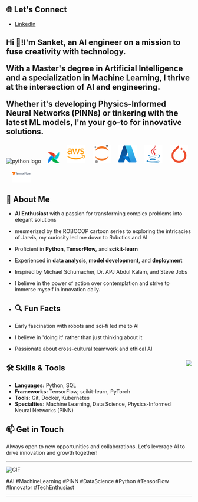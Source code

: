 ## 🌐 Let's Connect
- [LinkedIn](https://www.linkedin.com/in/daivadnyasanket)

<h2 align="left">Hi 👋!I'm Sanket, an AI engineer on a mission to fuse creativity with technology.
  
  With a Master's degree in Artificial Intelligence and a specialization in Machine Learning, I thrive at the intersection of AI and engineering. 
  
Whether it's developing Physics-Informed Neural Networks (PINNs) or tinkering with the latest ML models, I'm your go-to for innovative solutions.</h2>


</div>

###
<div align="left">

  <img src="https://cdn.jsdelivr.net/gh/devicons/devicon/icons/python/python-original.svg" height="50" alt="python logo"  />
  <img width="12" />
  <img src="https://github.com/devicons/devicon/blob/v2.16.0/icons/apacheairflow/apacheairflow-original.svg" height="30" alt="aws logo"  />
  <img width="12" />
  <img src="https://github.com/devicons/devicon/blob/v2.16.0/icons/amazonwebservices/amazonwebservices-plain-wordmark.svg" height="50" alt="aws logo"  />
  <img width="12" />
  <img src="https://github.com/devicons/devicon/blob/v2.16.0/icons/jupyter/jupyter-original.svg" height="50" alt="aws logo"  />
  <img width="12" />
  <img src="https://github.com/devicons/devicon/blob/v2.16.0/icons/azure/azure-original.svg" height="50" alt="aws logo"  />
  <img width="12" />
  <img src="https://github.com/devicons/devicon/blob/v2.16.0/icons/java/java-original.svg" height="50" alt="aws logo"  />
  <img width="12" />
  <img src="https://github.com/devicons/devicon/blob/v2.16.0/icons/pytorch/pytorch-original.svg" height="50" alt="aws logo"  />
  <img width="12" />
  <img src="https://github.com/devicons/devicon/blob/v2.16.0/icons/tensorflow/tensorflow-original-wordmark.svg" height="50" alt="aws logo"  />
</div>


###


## 🚀 About Me
- **AI Enthusiast** with a passion for transforming complex problems into elegant solutions
- mesmerized by the ROBOCOP cartoon series to exploring the intricacies of Jarvis, my curiosity led me down to Robotics and AI
- Proficient in **Python, TensorFlow,** and **scikit-learn**
- Experienced in **data analysis, model development,** and **deployment**
- Inspired by Michael Schumacher, Dr. APJ Abdul Kalam, and Steve Jobs
- I believe in the power of action over contemplation and strive to immerse myself in innovation daily.

- ## 🔍 Fun Facts
- Early fascination with robots and sci-fi led me to AI
- I believe in 'doing it' rather than just thinking about it
- Passionate about cross-cultural teamwork and ethical AI


###


<img align="right" height="150" src="[https://i.imgflip.com/65efzo.gif](https://www.google.com/url?sa=i&url=https%3A%2F%2Fmedium.com%2F%40sevdasanver%2Fartificial-intelligence-ai-threats-d4bff53e5a58&psig=AOvVaw3Gm0XYIrLFJPnkvCW-44Of&ust=1720430813866000&source=images&cd=vfe&opi=89978449&ved=0CBAQjRxqFwoTCLjs77TOlIcDFQAAAAAdAAAAABBi)"  />

###




## 🛠️ Skills & Tools
- **Languages:** Python, SQL
- **Frameworks:** TensorFlow, scikit-learn, PyTorch
- **Tools:** Git, Docker, Kubernetes
- **Specialties:** Machine Learning, Data Science, Physics-Informed Neural Networks (PINN)



## 📫 Get in Touch
Always open to new opportunities and collaborations. Let's leverage AI to drive innovation and growth together!

---

![GIF](https://media.giphy.com/media/L8K62iTDkzGX6/giphy.gif)

#AI #MachineLearning #PINN #DataScience #Python #TensorFlow #Innovator #TechEnthusiast

---

